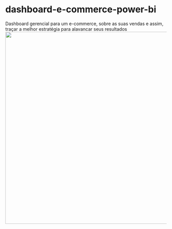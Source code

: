 # dashboard-e-commerce-power-bi
Dashboard gerencial para um e-commerce, sobre as suas vendas e assim, traçar a melhor estratégia para alavancar seus resultados
<img src="https://github.com/michelmartinss/dashboard-e-commerce-power-bi/assets/31022049/1b2af37b-7073-4176-9798-30b11ba8988f" width="600">

